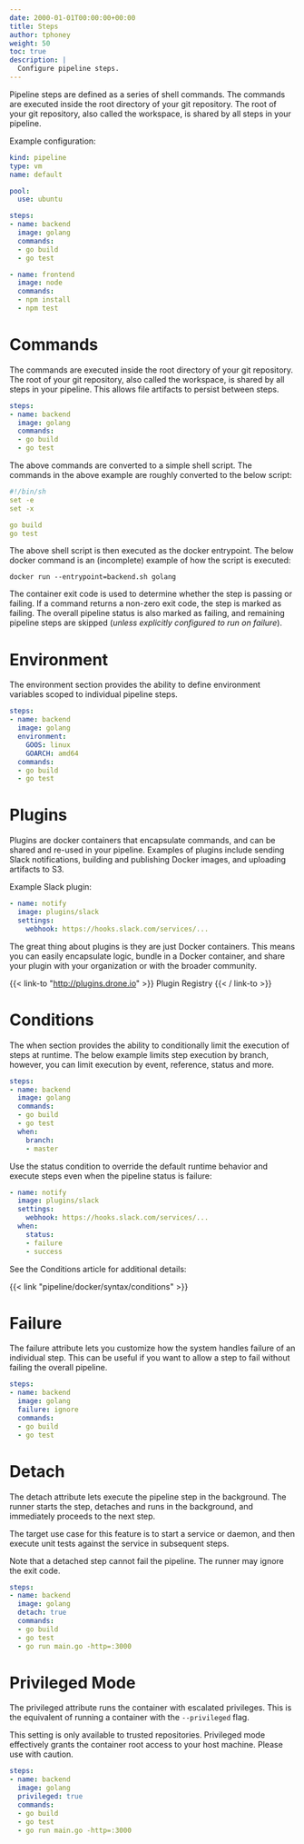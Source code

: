 ```yaml
---
date: 2000-01-01T00:00:00+00:00
title: Steps
author: tphoney
weight: 50
toc: true
description: |
  Configure pipeline steps.
---
```


Pipeline steps are defined as a series of shell commands. The commands are executed inside the root directory of your git repository. The root of your git repository, also called the workspace, is shared by all steps in your pipeline.

Example configuration:

```yaml {linenos=table}
kind: pipeline
type: vm
name: default

pool:
  use: ubuntu

steps:
- name: backend
  image: golang
  commands:
  - go build
  - go test

- name: frontend
  image: node
  commands:
  - npm install
  - npm test
```

# Commands

The commands are executed inside the root directory of your git repository. The root of your git repository, also called the workspace, is shared by all steps in your pipeline. This allows file artifacts to persist between steps.

```yaml {linenos=table, linenostart=5}
steps:
- name: backend
  image: golang
  commands:
  - go build
  - go test
```

The above commands are converted to a simple shell script. The commands in the above example are roughly converted to the below script:

```yaml {linenos=table}
#!/bin/sh
set -e
set -x

go build
go test
```

The above shell script is then executed as the docker entrypoint. The below docker command is an (incomplete) example of how the script is executed:

```
docker run --entrypoint=backend.sh golang
```

The container exit code is used to determine whether the step is passing or failing. If a command returns a non-zero exit code, the step is marked as failing. The overall pipeline status is also marked as failing, and remaining pipeline steps are skipped (_unless explicitly configured to run on failure_).

# Environment

The environment section provides the ability to define environment variables scoped to individual pipeline steps.

```yaml {linenos=table, linenostart=5, hl_lines=["4-6"]}
steps:
- name: backend
  image: golang
  environment:
    GOOS: linux
    GOARCH: amd64
  commands:
  - go build
  - go test
```

<!-- TODO
See the Environment article for additional details:

{{< link "/configuration/environment/overview" >}} -->

# Plugins

Plugins are docker containers that encapsulate commands, and can be shared and re-used in your pipeline. Examples of plugins include sending Slack notifications, building and publishing Docker images, and uploading artifacts to S3.

Example Slack plugin:

```yaml {linenos=table, linenostart=15, hl_lines=["5-9"]}
- name: notify
  image: plugins/slack
  settings:
    webhook: https://hooks.slack.com/services/...
```

The great thing about plugins is they are just Docker containers. This means you can easily encapsulate logic, bundle in a Docker container, and share your plugin with your organization or with the broader community.

{{< link-to "http://plugins.drone.io" >}}
Plugin Registry
{{< / link-to >}}

# Conditions

The when section provides the ability to conditionally limit the execution of steps at runtime. The below example limits step execution by branch, however, you can limit execution by event, reference, status and more.

```yaml {linenos=table, linenostart=5, hl_lines=["7-9"]}
steps:
- name: backend
  image: golang
  commands:
  - go build
  - go test
  when:
    branch:
    - master
```

Use the status condition to override the default runtime behavior and execute steps even when the pipeline status is failure:

```yaml {linenos=table, linenostart=15, hl_lines=["5-9"]}
- name: notify
  image: plugins/slack
  settings:
    webhook: https://hooks.slack.com/services/...
  when:
    status:
    - failure
    - success
```

See the Conditions article for additional details:

{{< link "pipeline/docker/syntax/conditions" >}}

# Failure

The failure attribute lets you customize how the system handles failure of an individual step. This can be useful if you want to allow a step to fail without failing the overall pipeline.

```yaml {linenos=table, linenostart=5, hl_lines=["4"]}
steps:
- name: backend
  image: golang
  failure: ignore
  commands:
  - go build
  - go test
```

# Detach

The detach attribute lets execute the pipeline step in the background. The runner starts the step, detaches and runs in the background, and immediately proceeds to the next step.

The target use case for this feature is to start a service or daemon, and then execute unit tests against the service in subsequent steps.

<div class="alert">
Note that a detached step cannot fail the pipeline. The runner may ignore the exit code.
</div>

```yaml {linenos=table, linenostart=5, hl_lines=["4"]}
steps:
- name: backend
  image: golang
  detach: true
  commands:
  - go build
  - go test
  - go run main.go -http=:3000
```

# Privileged Mode

The privileged attribute runs the container with escalated privileges. This is the equivalent of running a container with the `--privileged` flag.

<div class="alert"><!-- TODO security -->
This setting is only available to trusted repositories. Privileged mode effectively grants the container root access to your host machine. Please use with caution.
</div>

```yaml {linenos=table, linenostart=5, hl_lines=["4"]}
steps:
- name: backend
  image: golang
  privileged: true
  commands:
  - go build
  - go test
  - go run main.go -http=:3000
```
